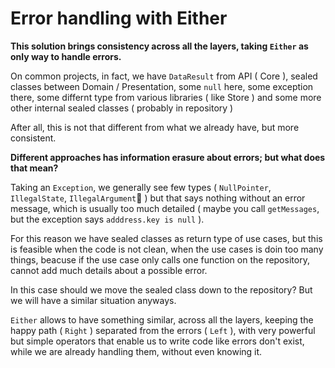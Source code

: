 # Error handling with Either

**This solution brings consistency across all the layers, taking `Either` as only way to handle errors.** 

On common projects, in fact, we have `DataResult` from API ( Core ), sealed classes between Domain / Presentation, some `null` here, some exception there, some differnt type from various libraries ( like Store ) and some more other internal sealed classes ( probably in repository )



After all, this is not that different from what we already have, but more consistent.



**Different approaches has information erasure about errors; but what does that mean?**

Taking an `Exception`, we generally see few types ( `NullPointer`, `IllegalState`, `IllegalArgument` ) but that says nothing without an error message, which is usually too much detailed ( maybe you call `getMessages`, but the exception says `adddress.key is null` ).



For this reason we have sealed classes as return type of use cases, but this is feasible when the code is not clean, when the use cases is doin too many things, beacuse if the use case only calls one function on the repository, cannot add much details about a possible error.



In this case should we move the sealed class down to the repository? But we will have a similar situation anyways.



`Either` allows to have something similar, across all the layers, keeping the happy path ( `Right` ) separated from the errors ( `Left` ), with very powerful but simple operators that enable us to write code like errors don't exist, while we are already handling them, without even knowing it.